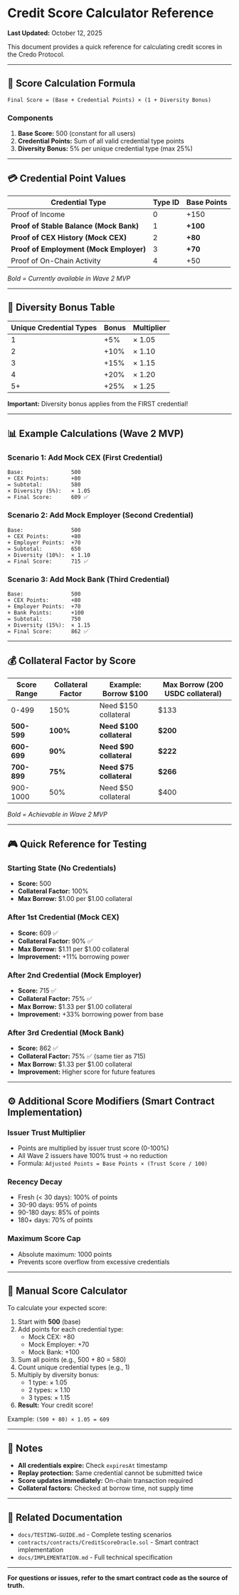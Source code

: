 # Credit Score Calculator Reference

**Last Updated:** October 12, 2025

This document provides a quick reference for calculating credit scores in the Credo Protocol.

---

## 📐 Score Calculation Formula

```
Final Score = (Base + Credential Points) × (1 + Diversity Bonus)
```

### Components

1. **Base Score:** 500 (constant for all users)
2. **Credential Points:** Sum of all valid credential type points
3. **Diversity Bonus:** 5% per unique credential type (max 25%)

---

## 💳 Credential Point Values

| Credential Type | Type ID | Base Points |
|----------------|---------|-------------|
| Proof of Income | 0 | +150 |
| **Proof of Stable Balance (Mock Bank)** | 1 | **+100** |
| **Proof of CEX History (Mock CEX)** | 2 | **+80** |
| **Proof of Employment (Mock Employer)** | 3 | **+70** |
| Proof of On-Chain Activity | 4 | +50 |

*Bold = Currently available in Wave 2 MVP*

---

## 🎯 Diversity Bonus Table

| Unique Credential Types | Bonus | Multiplier |
|------------------------|-------|------------|
| 1 | +5% | × 1.05 |
| 2 | +10% | × 1.10 |
| 3 | +15% | × 1.15 |
| 4 | +20% | × 1.20 |
| 5+ | +25% | × 1.25 |

**Important:** Diversity bonus applies from the FIRST credential!

---

## 📊 Example Calculations (Wave 2 MVP)

### Scenario 1: Add Mock CEX (First Credential)

```
Base:               500
+ CEX Points:       +80
= Subtotal:         580
× Diversity (5%):   × 1.05
= Final Score:      609 ✅
```

### Scenario 2: Add Mock Employer (Second Credential)

```
Base:               500
+ CEX Points:       +80
+ Employer Points:  +70
= Subtotal:         650
× Diversity (10%):  × 1.10
= Final Score:      715 ✅
```

### Scenario 3: Add Mock Bank (Third Credential)

```
Base:               500
+ CEX Points:       +80
+ Employer Points:  +70
+ Bank Points:      +100
= Subtotal:         750
× Diversity (15%):  × 1.15
= Final Score:      862 ✅
```

---

## 💰 Collateral Factor by Score

| Score Range | Collateral Factor | Example: Borrow $100 | Max Borrow (200 USDC collateral) |
|-------------|-------------------|----------------------|----------------------------------|
| 0-499 | 150% | Need $150 collateral | $133 |
| **500-599** | **100%** | **Need $100 collateral** | **$200** |
| **600-699** | **90%** | **Need $90 collateral** | **$222** |
| **700-899** | **75%** | **Need $75 collateral** | **$266** |
| 900-1000 | 50% | Need $50 collateral | $400 |

*Bold = Achievable in Wave 2 MVP*

---

## 🎮 Quick Reference for Testing

### Starting State (No Credentials)
- **Score:** 500
- **Collateral Factor:** 100%
- **Max Borrow:** $1.00 per $1.00 collateral

### After 1st Credential (Mock CEX)
- **Score:** 609 ✅
- **Collateral Factor:** 90% ✅
- **Max Borrow:** $1.11 per $1.00 collateral
- **Improvement:** +11% borrowing power

### After 2nd Credential (Mock Employer)
- **Score:** 715 ✅
- **Collateral Factor:** 75% ✅
- **Max Borrow:** $1.33 per $1.00 collateral
- **Improvement:** +33% borrowing power from base

### After 3rd Credential (Mock Bank)
- **Score:** 862 ✅
- **Collateral Factor:** 75% ✅ (same tier as 715)
- **Max Borrow:** $1.33 per $1.00 collateral
- **Improvement:** Higher score for future features

---

## ⚙️ Additional Score Modifiers (Smart Contract Implementation)

### Issuer Trust Multiplier
- Points are multiplied by issuer trust score (0-100%)
- All Wave 2 issuers have 100% trust → no reduction
- Formula: `Adjusted Points = Base Points × (Trust Score / 100)`

### Recency Decay
- Fresh (< 30 days): 100% of points
- 30-90 days: 95% of points
- 90-180 days: 85% of points
- 180+ days: 70% of points

### Maximum Score Cap
- Absolute maximum: 1000 points
- Prevents score overflow from excessive credentials

---

## 🧮 Manual Score Calculator

To calculate your expected score:

1. Start with **500** (base)
2. Add points for each credential type:
   - Mock CEX: +80
   - Mock Employer: +70
   - Mock Bank: +100
3. Sum all points (e.g., 500 + 80 = 580)
4. Count unique credential types (e.g., 1)
5. Multiply by diversity bonus:
   - 1 type: × 1.05
   - 2 types: × 1.10
   - 3 types: × 1.15
6. **Result:** Your credit score!

Example: `(500 + 80) × 1.05 = 609`

---

## 📝 Notes

- **All credentials expire:** Check `expiresAt` timestamp
- **Replay protection:** Same credential cannot be submitted twice
- **Score updates immediately:** On-chain transaction required
- **Collateral factors:** Checked at borrow time, not supply time

---

## 🔗 Related Documentation

- `docs/TESTING-GUIDE.md` - Complete testing scenarios
- `contracts/contracts/CreditScoreOracle.sol` - Smart contract implementation
- `docs/IMPLEMENTATION.md` - Full technical specification

---

**For questions or issues, refer to the smart contract code as the source of truth.**

